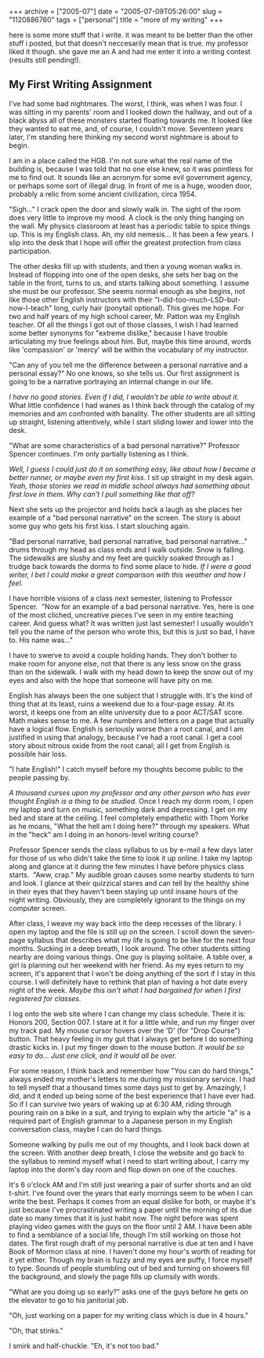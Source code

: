 +++
archive = ["2005-07"]
date = "2005-07-09T05:26:00"
slug = "1120886760"
tags = ["personal"]
title = "more of my writing"
+++

here is some more stuff that i write. it was meant to be better than the
other stuff i posted, but that doesn't neccesarily mean that is true. my
professor liked it though. she gave me an A and had me enter it into
a writing contest (results still pending!).

## My First Writing Assignment

I've had some bad nightmares. The worst, I think, was when I was four.
I was sitting in my parents' room and I looked down the hallway, and out
of a black abyss all of these monsters started floating towards me. It
looked like they wanted to eat me, and, of course, I couldn't move.
Seventeen years later, I'm standing here thinking my second worst
nightmare is about to begin.

I am in a place called the HGB. I'm not sure what the real name of the
building is, because I was told that no one else knew, so it was pointless
for me to find out. It sounds like an acronym for some evil government
agency, or perhaps some sort of illegal drug. In front of me is a huge,
wooden door, probably a relic from some ancient civilization, circa 1954.

"Sigh..." I crack open the door and slowly walk in. The sight of the room
does very little to improve my mood. A clock is the only thing hanging on
the wall. My physics classroom at least has a periodic table to spice
things up. This is my English class. Ah, my old nemesis... It has been
a few years. I slip into the desk that I hope will offer the greatest
protection from class participation.

The other desks fill up with students, and then a young woman walks in.
Instead of flopping into one of the open desks, she sets her bag on the
table in the front, turns to us, and starts talking about something.
I assume she must be our professor. She seems normal enough as she begins,
not like those other English instructors with their
"I-did-too-much-LSD-but-now-I-teach" long, curly hair (ponytail optional).
This gives me hope. For two and half years of my high school career, Mr.
Patton was my English teacher. Of all the things I got out of those
classes, I wish I had learned some better synonyms for "extreme dislike,"
because I have trouble articulating my true feelings about him. But, maybe
this time around, words like 'compassion' or 'mercy' will be within the
vocabulary of my instructor.

"Can any of you tell me the difference between a personal narrative and
a personal essay?" No one knows, so she tells us. Our first assignment is
going to be a narrative portraying an internal change in our life.

*I have no good stories. Even if I did, I wouldn't be able to write about
it.* What little confidence I had wanes as I think back through the
catalog of my memories and am confronted with banality. The other students
are all sitting up straight, listening attentively, while I start sliding
lower and lower into the desk.

"What are some characteristics of a bad personal narrative?" Professor
Spencer continues. I'm only partially listening as I think.

*Well, I guess I could just do it on something easy, like about how
I became a better runner, or maybe even my first kiss*. I sit up straight
in my desk again. *Yeah, those stories we read in middle school always had
something about first love in them. Why can't I pull something like that
off?*

Next she sets up the projector and holds back a laugh as she places her
example of a "bad personal narrative" on the screen. The story is about
some guy who gets his first kiss. I start slouching again.

"Bad personal narrative, bad personal narrative, bad personal
narrative..." drums through my head as class ends and I walk outside. Snow
is falling. The sidewalks are slushy and my feet are quickly soaked
through as I trudge back towards the dorms to find some place to hide. *If
I were a good writer, I bet I could make a great comparison with this
weather and how I feel.*

I have horrible visions of a class next semester, listening to Professor
Spencer.  "Now for an example of a bad personal narrative. Yes, here is
one of the most cliched, uncreative pieces I've seen in my entire teaching
career. And guess what? It was written just last semester! I usually
wouldn't tell you the name of the person who wrote this, but this is just
so bad, I have to. His name was..."

I have to swerve to avoid a couple holding hands. They don't bother to
make room for anyone else, not that there is any less snow on the grass
than on the sidewalk. I walk with my head down to keep the snow out of my
eyes and also with the hope that someone will have pity on me.

English has always been the one subject that I struggle with. It's the
kind of thing that at its least, ruins a weekend due to a four-page essay.
At its worst, it keeps one from an elite university due to a poor ACT/SAT
score. Math makes sense to me. A few numbers and letters on a page that
actually have a logical flow. English is seriously worse than a root
canal, and I am justified in using that analogy, because I've had a root
canal. I get a cool story about nitrous oxide from the root canal; all
I get from English is possible hair loss.

"I hate English!" I catch myself before my thoughts become public to the
people passing by.

*A thousand curses upon my professor and any other person who has ever
thought English is a thing to be studied.* Once I reach my dorm room,
I open my laptop and turn on music, something dark and depressing. I get
on my bed and stare at the ceiling. I feel completely empathetic with Thom
Yorke as he moans, "What the hell am I doing here?" through my speakers.
What in the "heck" am I doing in an honors-level writing course?

Professor Spencer sends the class syllabus to us by e-mail a few days
later for those of us who didn't take the time to look it up online.
I take my laptop along and glance at it during the few minutes I have
before physics class starts.  "Aww, crap." My audible groan causes some
nearby students to turn and look. I glance at their quizzical stares and
can tell by the healthy shine in their eyes that they haven't been staying
up until insane hours of the night writing. Obviously, they are completely
ignorant to the things on my computer screen.

After class, I weave my way back into the deep recesses of the library.
I open my laptop and the file is still up on the screen. I scroll down the
seven-page syllabus that describes what my life is going to be like for
the next four months. Sucking in a deep breath, I look around. The other
students sitting nearby are doing various things. One guy is playing
solitaire. A table over, a girl is planning out her weekend with her
friend. As my eyes return to my screen, it's apparent that I won't be
doing anything of the sort if I stay in this course. I will definitely
have to rethink that plan of having a hot date every night of the week.
*Maybe this isn't what I had bargained for when I first registered for
classes.*

I log onto the web site where I can change my class schedule. There it is:
Honors 200, Section 007. I stare at it for a little while, and run my
finger over my track pad. My mouse cursor hovers over the 'D' (for "Drop
Course") button. That heavy feeling in my gut that I always get before
I do something drastic kicks in. I put my finger down to the mouse button.
*It would be so easy to do... Just one click, and it would all be over.*

For some reason, I think back and remember how "You can do hard things,"
always ended my mother's letters to me during my missionary service. I had
to tell myself that a thousand times some days just to get by. Amazingly,
I did, and it ended up being some of the best experience that I have ever
had. So if I can survive two years of waking up at 6:30 AM, riding through
pouring rain on a bike in a suit, and trying to explain why the article
"a" is a required part of English grammar to a Japanese person in my
English conversation class, maybe I can do hard things.

Someone walking by pulls me out of my thoughts, and I look back down at
the screen. With another deep breath, I close the website and go back to
the syllabus to remind myself what I need to start writing about, I carry
my laptop into the dorm's day room and flop down on one of the couches.

It's 6 o'clock AM and I'm still just wearing a pair of surfer shorts and
an old t-shirt. I've found over the years that early mornings seem to be
when I can write the best. Perhaps it comes from an equal dislike for
both, or maybe it's just because I've procrastinated writing a paper until
the morning of its due date so many times that it is just habit now. The
night before was spent playing video games with the guys on the floor
until 2 AM. I have been able to find a semblance of a social life, though
I'm still working on those hot dates. The first rough draft of my personal
narrative is due at ten and I have Book of Mormon class at nine. I haven't
done my hour's worth of reading for it yet either. Though my brain is
fuzzy and my eyes are puffy, I force myself to type. Sounds of people
stumbling out of bed and turning on showers fill the background, and
slowly the page fills up clumsily with words.

"What are you doing up so early?" asks one of the guys before he gets on
the elevator to go to his janitorial job.

"Oh, just working on a paper for my writing class which is due in
4 hours."

"Oh, that stinks."

I smirk and half-chuckle. "Eh, it's not too bad."

